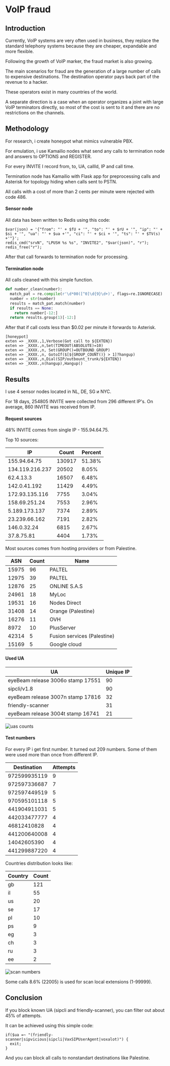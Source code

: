 # VoIP fraud

## Introduction

Currently, VoIP systems are very often used in business, they replace the standard telephony systems because they are cheaper, expandable and more flexible.

Following the growth of VoIP marker, the fraud market is also growing.

The main scenarios for fraud are the generation of a large number of calls to expensive destinations. The destination operator pays back part of the revenue to a hacker.

These operators exist in many countries of the world.

A separate direction is a case when an operator organizes a joint with large VoIP terminators directly, so most of the cost is sent to it and there are no restrictions on the channels.

## Methodology

For research, i create honeypot what mimics vulnerable PBX.

For emulation, i use Kamailio nodes what send any calls to termination node and answers to OPTIONS and REGISTER.

For every INVITE I record from, to, UA, callId, IP and call time.

Termination node has Kamailio with Flask app for preprocessing calls and Asterisk for topology hiding when calls sent to PSTN.

All calls with a cost of more than 2 cents per minute were rejected with code 486.


#### Sensor node

All data has been written to Redis using this code:

~~~kamailio
$var(json) = '{"from": "' + $fU + '", "to": "' + $rU + '", "ip": "' + $si + '", "ua": "' + $ua +'", "ci": "' + $ci + '", "ts": "' + $TV(s) +'"}';
redis_cmd("srvN", "LPUSH %s %s", "INVITE2", "$var(json)", "r");
redis_free("r");
~~~

After that call forwards to termination node for processing.

#### Termination node

All calls cleaned with this simple function.

~~~python
def number_clean(number):
  match_pat = re.compile(r'\d*00([^0]\d{9}\d+)', flags=re.IGNORECASE)
  number = str(number)
  results = match_pat.match(number)
  if results == None:
    return number[-12:]
  return results.group(1)[-12:]

~~~

After that if call costs less than $0.02 per minute it forwards to Asterisk.

~~~asterisk
[honeypot]
exten => _XXXX.,1,Verbose(Got call to ${EXTEN})
exten => _XXXX.,n,Set(TIMEOUT(ABSOLUTE)=10)
exten => _XXXX.,n, Set(GROUP()=OUTBOUND_GROUP)
exten => _XXXX.,n, GotoIf($[${GROUP_COUNT()} > 1]?hangup)
exten => _XXXX.,n,Dial(SIP/outbount_trunk/${EXTEN})
exten => _XXXX.,n(hangup),Hangup()
~~~

## Results

I use 4 sensor nodes located in NL, DE, SG и NYC.

For 18 days, 254805 INVITE were collected from 296 different IP's. On average, 860 INVITE was received from IP.

#### Request sources
48% INVITE comes from single IP - 155.94.64.75.

Top 10 sources:

IP|Count|Percent
---|---|---
155.94.64.75|130917|51.38%
134.119.216.237|20502|8.05%
62.4.13.3|16507|6.48%
142.0.41.192|11429|4.49%
172.93.135.116|7755|3.04%
158.69.251.24|7553|2.96%
5.189.173.137|7374|2.89%
23.239.66.162|7191|2.82%
146.0.32.24|6815|2.67%
37.8.75.81|4404|1.73%

Most sources comes from hosting providers or from Palestine.

ASN|Count|Name
---|---|---
15975|96|PALTEL
12975|39|PALTEL
12876|25|ONLINE S.A.S
24961|18|MyLoc
19531|16|Nodes Direct
31408|14|Orange (Palestine)
16276|11|OVH
8972|10|PlusServer
42314|5|Fusion services (Palestine)
15169|5|Google cloud

#### Used UA

UA|Unique IP
---|---
eyeBeam release 3006o stamp 17551|90
sipcli/v1.8|90
eyeBeam release 3007n stamp 17816|32
friendly-scanner|31
eyeBeam release 3004t stamp 16741|21

![uas counts](https://raw.github.com/UserAd/data_science/master/VoIPfraud/images/uas_distribution.png "UA distribution")


#### Test numbers

For every IP i get first number.
It turned out 209 numbers. Some of them were used more than once from different IP.

Destination|Attempts
---|---
972599935119|9
972597336687|7
972597449519|5
970595101118|5
441904911031|5
442033477777|4
46812410828|4
441200640008|4
14042605390|4
441299887220|4

Countries distribution looks like:

Country|Count
---|---
gb|121
il|55
us|20
se|17
pl|10
ps|9
eg|3
ch|3
ru|3
ee|2

![scan numbers](https://raw.github.com/UserAd/data_science/master/VoIPfraud/images/scan_numbers.png "Scan numbers")

Some calls 8.6% (22005) is used for scan local extensions (1-99999).

## Conclusion

If you block known UA (sipcli and friendly-scanner), you can filter out about 45% of attempts.

It can be achieved using this simple code:

~~~kamailio
if($ua =~ "(friendly-scanner|sipvicious|sipcli|VaxSIPUserAgent|voxalot)") {
  exit;
}
~~~

And you can block all calls to nonstandart destinations like Palestine.



